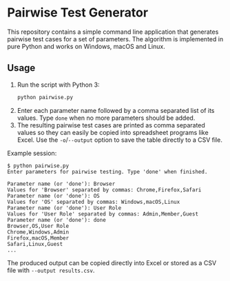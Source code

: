 # Pairwise Test Generator

This repository contains a simple command line application that generates
pairwise test cases for a set of parameters.  The algorithm is implemented in
pure Python and works on Windows, macOS and Linux.

## Usage

1. Run the script with Python 3:
   ```bash
   python pairwise.py
   ```
2. Enter each parameter name followed by a comma separated list of its values.
   Type `done` when no more parameters should be added.
3. The resulting pairwise test cases are printed as comma separated values so
they can easily be copied into spreadsheet programs like Excel.  Use the
`-o`/`--output` option to save the table directly to a CSV file.

Example session:

```
$ python pairwise.py
Enter parameters for pairwise testing. Type 'done' when finished.

Parameter name (or 'done'): Browser
Values for 'Browser' separated by commas: Chrome,Firefox,Safari
Parameter name (or 'done'): OS
Values for 'OS' separated by commas: Windows,macOS,Linux
Parameter name (or 'done'): User Role
Values for 'User Role' separated by commas: Admin,Member,Guest
Parameter name (or 'done'): done
Browser,OS,User Role
Chrome,Windows,Admin
Firefox,macOS,Member
Safari,Linux,Guest
...
```

The produced output can be copied directly into Excel or stored as a CSV file
with `--output results.csv`.
